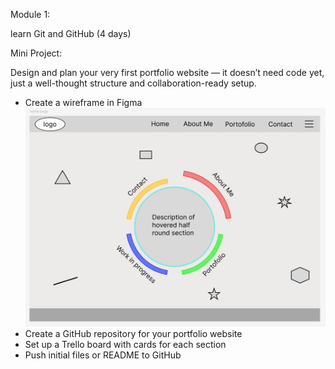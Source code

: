 Module 1:

learn Git and GitHub (4 days)

Mini Project:

Design and plan your very first portfolio website — it doesn’t need code yet, just a well-thought structure and collaboration-ready setup.

- Create a wireframe in Figma
  <img src="contents/wireframe.png" alt="wireframe website home page" width="500" height="350"/>
- Create a GitHub repository for your portfolio website
- Set up a Trello board with cards for each section
- Push initial files or README to GitHub
